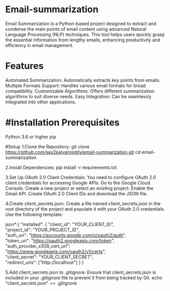 # Email-summarization

Email Summarization is a Python-based project designed to extract and condense the main points of email content using advanced Natural Language Processing (NLP) techniques. This tool helps users quickly grasp the essential information from lengthy emails, enhancing productivity and efficiency in email management.

# Features
Automated Summarization: Automatically extracts key points from emails.
Multiple Formats Support: Handles various email formats for broad compatibility.
Customizable Algorithms: Offers different summarization algorithms to suit diverse needs.
Easy Integration: Can be seamlessly integrated into other applications.

# #Installation Prerequisites
Python 3.6 or higher
pip

#Setup
1.Clone the Repository:
git clone https://github.com/say2kalyanreddy/email-summarization.git
cd email-summarization

2.Install Dependencies:
pip install -r requirements.txt

3.Set Up OAuth 2.0 Client Credentials:
You need to configure OAuth 2.0 client credentials for accessing Google APIs.
Go to the Google Cloud Console.
Create a new project or select an existing project.
Enable the Gmail API.
Create OAuth 2.0 Client IDs and download the JSON file.

4.Create client_secrets.json:
Create a file named client_secrets.json in the root directory of the project
and populate it with your OAuth 2.0 credentials. Use the following template:

json*:{
  "installed": {
    "client_id": "YOUR_CLIENT_ID",                                         
    "project_id": "YOUR_PROJECT_ID",                                    
    "auth_uri": "https://accounts.google.com/o/oauth2/auth",              
    "token_uri": "https://oauth2.googleapis.com/token",                    
    "auth_provider_x509_cert_url": "https://www.googleapis.com/oauth2/v1/certs",      
    "client_secret": "YOUR_CLIENT_SECRET",                                    
    "redirect_uris": ["http://localhost"]
  }
}

5.Add client_secrets.json to .gitignore:
Ensure that client_secrets.json is included in your .gitignore file to prevent it from being tracked by Git.
echo "client_secrets.json" >> .gitignore



